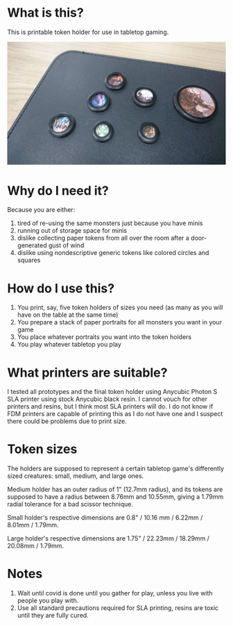 # What is this?
This is printable token holder for use in tabletop gaming.

![a bunch of holders](https://raw.githubusercontent.com/Dantragof/TabletopTokenHolder/master/gallery/on%20the%20table.JPG)

# Why do I need it?
Because you are either:
1) tired of re-using the same monsters just because you have minis
2) running out of storage space for minis
3) dislike collecting paper tokens from all over the room after a door-generated gust of wind
4) dislike using nondescriptive generic tokens like colored circles and squares

# How do I use this?
1) You print, say, five token holders of sizes you need (as many as you will have on the table at the same time)
2) You prepare a stack of paper portraits for all monsters you want in your game
3) You place whatever portraits you want into the token holders
4) You play whatever tabletop you play

# What printers are suitable?
I tested all prototypes and the final token holder using Anycubic Photon S SLA printer using stock Anycubic black resin. I cannot vouch for other printers and resins, but I think most SLA printers will do. I do not know if FDM printers are capable of printing this as I do not have one and I suspect there could be problems due to print size.

# Token sizes
The holders are supposed to represent a certain tabletop game's differently sized creatures: small, medium, and large ones.

Medium holder has an outer radius of 1" (12.7mm radius), and its tokens are supposed to have a radius between 8.76mm and 10.55mm, giving a 1.79mm radial tolerance for a bad scissor technique.

Small holder's respective dimensions are 0.8" / 10.16 mm / 6.22mm / 8.01mm / 1.79mm.

Large holder's respective dimensions are 1.75" / 22.23mm / 18.29mm / 20.08mm / 1.79mm.

# Notes
1) Wait until covid is done until you gather for play, unless you live with people you play with.
2) Use all standard precautions required for SLA printing, resins are toxic until they are fully cured.
